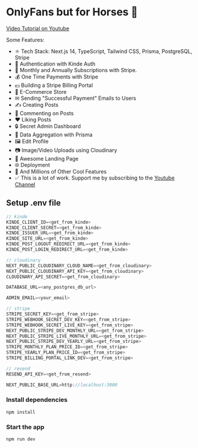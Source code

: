 # OnlyFans but for Horses 🐴

[Video Tutorial on Youtube](https://youtu.be/mduqkHlJujA)

Some Features:

- ⚛️ Tech Stack: Next.js 14, TypeScript, Tailwind CSS, Prisma, PostgreSQL, Stripe
- 🔐 Authentication with Kinde Auth
- 💸 Monthly and Annually Subscriptions with Stripe.
- 💰 One Time Payments with Stripe
- 💵 Building a Stripe Billing Portal
- 🛒 E-Commerce Store
- ✉ Sending "Successful Payment" Emails to Users
- ✍️ Creating Posts
- 💬 Commenting on Posts
- ❤️ Liking Posts
- 🔒 Secret Admin Dashboard
- 📝 Data Aggregation with Prisma
- 🖼️ Edit Profile
- 📷 Image/Video Uploads using Cloudinary
- 💙 Awesome Landing Page
- 🌐 Deployment
- 👀 And Millions of Other Cool Features
- ✅ This is a lot of work. Support me by subscribing to the [Youtube Channel](https://www.youtube.com/@asaprogrammer_)

## Setup .env file

```js
// kinde
KINDE_CLIENT_ID=<get_from_kinde>
KINDE_CLIENT_SECRET=<get_from_kinde>
KINDE_ISSUER_URL=<get_from_kinde>
KINDE_SITE_URL=<get_from_kinde>
KINDE_POST_LOGOUT_REDIRECT_URL=<get_from_kinde>
KINDE_POST_LOGIN_REDIRECT_URL=<get_from_kinde>

// cloudinary
NEXT_PUBLIC_CLOUDINARY_CLOUD_NAME=<get_from_cloudinary>
NEXT_PUBLIC_CLOUDINARY_API_KEY=<get_from_cloudinary>
CLOUDINARY_API_SECRET=<get_from_cloudinary>

DATABASE_URL=<any_postgres_db_url>

ADMIN_EMAIL=<your_email>

// stripe
STRIPE_SECRET_KEY=<get_from_stripe>
STRIPE_WEBHOOK_SECRET_DEV_KEY=<get_from_stripe>
STRIPE_WEBHOOK_SECRET_LIVE_KEY=<get_from_stripe>
NEXT_PUBLIC_STRIPE_DEV_MONTHLY_URL=<get_from_stripe>
NEXT_PUBLIC_STRIPE_LIVE_MONTHLY_URL=<get_from_stripe>
NEXT_PUBLIC_STRIPE_DEV_YEARLY_URL=<get_from_stripe>
STRIPE_MONTHLY_PLAN_PRICE_ID=<get_from_stripe>
STRIPE_YEARLY_PLAN_PRICE_ID=<get_from_stripe>
STRIPE_BILLING_PORTAL_LINK_DEV=<get_from_stripe>

// resend
RESEND_API_KEY=<get_from_resend>

NEXT_PUBLIC_BASE_URL=http://localhost:3000
```

### Install dependencies

```shell
npm install
```

### Start the app

```shell
npm run dev
```
